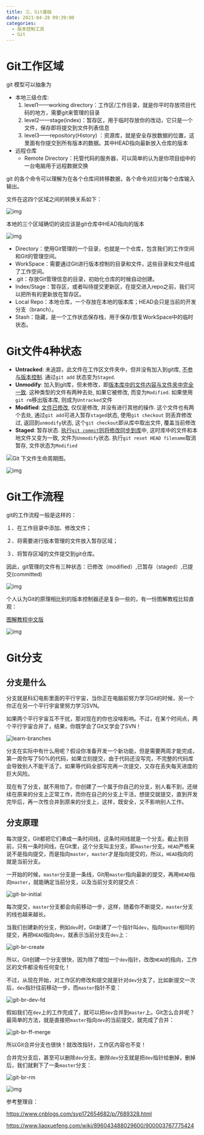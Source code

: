 ```yaml
---
title: 三、Git基础
date: 2021-04-28 09:39:00
categories:
  - 版本控制工具
  - Git
---
```


# Git工作区域

git 模型可以抽象为  

- 本地三级仓库: 
  1. level1——working directory：工作区/工作目录，就是你平时存放项目代码的地方，需要git来管理的目录
  2. level2——stage(index)：暂存区，用于临时存放你的改动，它只是一个文件，保存即将提交到文件列表信息
  3. level3——repository(History) ：资源库，就是安全存放数据的位置，这里面有你提交到所有版本的数据。其中HEAD指向最新放入仓库的版本
- 远程仓库
  - Remote Directory：托管代码的服务器，可以简单的认为是你项目组中的一台电脑用于远程数据交换

git 的各个命令可以理解为在各个仓库间转移数据，各个命令对应对每个仓库输入输出。

文件在这四个区域之间的转换关系如下：

![img](三、Git基础/63651-20170905201017069-171460014.png)

本地的三个区域确切的说应该是git仓库中HEAD指向的版本

![img](三、Git基础/63651-20170906230652788-1835188684.png)

- Directory：使用Git管理的一个目录，也就是一个仓库，包含我们的工作空间和Git的管理空间。
- WorkSpace：需要通过Git进行版本控制的目录和文件，这些目录和文件组成了工作空间。
- .git：存放Git管理信息的目录，初始化仓库的时候自动创建。
- Index/Stage：暂存区，或者叫待提交更新区，在提交进入repo之前，我们可以把所有的更新放在暂存区。
- Local Repo：本地仓库，一个存放在本地的版本库；HEAD会只是当前的开发分支（branch）。
- Stash：隐藏，是一个工作状态保存栈，用于保存/恢复WorkSpace中的临时状态。

# Git文件4种状态

- **Untracked**: 未追踪，此文件在工作区文件夹中，但并没有加入到git库, <u>不参与版本控制</u>. 通过`git add` 状态变为`Staged`.
- **Unmodify**: 加入到git库，但未修改，即<u>版本库中的文件内容与文件夹中完全一致</u>. 这种类型的文件有两种去处, 如果它被修改, 而变为`Modified`. 如果使用`git rm`移出版本库, 则成为`Untracked`文件
- **Modified**: <u>文件已修改</u>, 仅仅是修改, 并没有进行其他的操作. 这个文件也有两个去处, 通过`git add`可进入暂存`staged`状态, 使用`git checkout` 则丢弃修改过, 返回到`unmodify`状态, 这个`git checkout`即从库中取出文件, 覆盖当前修改
- **Staged**: 暂存状态. <u>执行`git commit`则将修改同步到库</u>中, 这时库中的文件和本地文件又变为一致, 文件为`Unmodify`状态. 执行`git reset HEAD filename`取消暂存, 文件状态为`Modified`

![Git 下文件生命周期图。](三、Git基础/lifecycle.png)

![img](三、Git基础/63651-20170909091456335-1787774607.jpg)

# Git工作流程

git的工作流程一般是这样的：

１、在工作目录中添加、修改文件；

２、将需要进行版本管理的文件放入暂存区域；

３、将暂存区域的文件提交到git仓库。

因此，git管理的文件有三种状态：已修改（modified）,已暂存（staged）,已提交(committed)

![img](三、Git基础/63651-20170905201033647-1915833066.png)

个人认为Git的原理相比别的版本控制器还是复杂一些的，有一份图解教程比较直观：

[图解教程中文版](http://www.cnblogs.com/yaozhongxiao/p/3811130.html)

![img](三、Git基础/63651-20170914100820891-2098204183.png)

# Git分支

## 分支是什么

分支就是科幻电影里面的平行宇宙，当你正在电脑前努力学习Git的时候，另一个你正在另一个平行宇宙里努力学习SVN。

如果两个平行宇宙互不干扰，那对现在的你也没啥影响。不过，在某个时间点，两个平行宇宙合并了，结果，你既学会了Git又学会了SVN！

![learn-branches](三、Git基础/919021987875136)

分支在实际中有什么用呢？假设你准备开发一个新功能，但是需要两周才能完成，第一周你写了50%的代码，如果立刻提交，由于代码还没写完，不完整的代码库会导致别人不能干活了。如果等代码全部写完再一次提交，又存在丢失每天进度的巨大风险。

现在有了分支，就不用怕了。你创建了一个属于你自己的分支，别人看不到，还继续在原来的分支上正常工作，而你在自己的分支上干活，想提交就提交，直到开发完毕后，再一次性合并到原来的分支上，这样，既安全，又不影响别人工作。

## 分支原理

每次提交，Git都把它们串成一条时间线，这条时间线就是一个分支。截止到目前，只有一条时间线，在Git里，这个分支叫主分支，即`master`分支。`HEAD`严格来说不是指向提交，而是指向`master`，`master`才是指向提交的，所以，`HEAD`指向的就是当前分支。

一开始的时候，`master`分支是一条线，Git用`master`指向最新的提交，再用`HEAD`指向`master`，就能确定当前分支，以及当前分支的提交点：

![git-br-initial](三、Git基础/0)

每次提交，`master`分支都会向前移动一步，这样，随着你不断提交，`master`分支的线也越来越长。

当我们创建新的分支，例如`dev`时，Git新建了一个指针叫`dev`，指向`master`相同的提交，再把`HEAD`指向`dev`，就表示当前分支在`dev`上：

![git-br-create](三、Git基础/l)

所以，Git创建一个分支很快，因为除了增加一个`dev`指针，改改`HEAD`的指向，工作区的文件都没有任何变化！

不过，从现在开始，对工作区的修改和提交就是针对`dev`分支了，比如新提交一次后，`dev`指针往前移动一步，而`master`指针不变：

![git-br-dev-fd](三、Git基础/2)

假如我们在`dev`上的工作完成了，就可以把`dev`合并到`master`上。Git怎么合并呢？最简单的方法，就是直接把`master`指向`dev`的当前提交，就完成了合并：

![git-br-ff-merge](三、Git基础/3)

所以Git合并分支也很快！就改改指针，工作区内容也不变！

合并完分支后，甚至可以删除`dev`分支。删除`dev`分支就是把`dev`指针给删掉，删掉后，我们就剩下了一条`master`分支：

![git-br-rm](三、Git基础/4)

![img](三、Git基础/63651-20170905212648335-1801547172.gif)

参考整理自：

https://www.cnblogs.com/syp172654682/p/7689328.html

https://www.liaoxuefeng.com/wiki/896043488029600/900003767775424